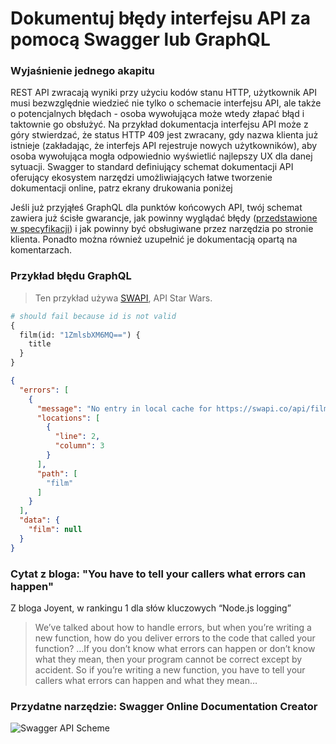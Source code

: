 # Dokumentuj błędy interfejsu API za pomocą Swagger lub GraphQL

### Wyjaśnienie jednego akapitu

REST API zwracają wyniki przy użyciu kodów stanu HTTP, użytkownik API musi bezwzględnie wiedzieć nie tylko o schemacie interfejsu API, ale także o potencjalnych błędach - osoba wywołująca może wtedy złapać błąd i taktownie go obsłużyć. Na przykład dokumentacja interfejsu API może z góry stwierdzać, że status HTTP 409 jest zwracany, gdy nazwa klienta już istnieje (zakładając, że interfejs API rejestruje nowych użytkowników), aby osoba wywołująca mogła odpowiednio wyświetlić najlepszy UX dla danej sytuacji. Swagger to standard definiujący schemat dokumentacji API oferujący ekosystem narzędzi umożliwiających łatwe tworzenie dokumentacji online, patrz ekrany drukowania poniżej

Jeśli już przyjąłeś GraphQL dla punktów końcowych API, twój schemat zawiera już ścisłe gwarancje, jak powinny wyglądać błędy ([przedstawione w specyfikacji](https://facebook.github.io/graphql/June2018/#sec-Errors)) i jak powinny być obsługiwane przez narzędzia po stronie klienta. Ponadto można również uzupełnić je dokumentacją opartą na komentarzach.

### Przykład błędu GraphQL

> Ten przykład używa [SWAPI](https://graphql.org/swapi-graphql), API Star Wars.

```graphql
# should fail because id is not valid
{
  film(id: "1ZmlsbXM6MQ==") {
    title
  }
}
```

```json
{
  "errors": [
    {
      "message": "No entry in local cache for https://swapi.co/api/films/.../",
      "locations": [
        {
          "line": 2,
          "column": 3
        }
      ],
      "path": [
        "film"
      ]
    }
  ],
  "data": {
    "film": null
  }
}
```

### Cytat z bloga: "You have to tell your callers what errors can happen"

Z bloga Joyent, w rankingu 1 dla słów kluczowych “Node.js logging”

 > We’ve talked about how to handle errors, but when you’re writing a new function, how do you deliver errors to the code that called your function? …If you don’t know what errors can happen or don’t know what they mean, then your program cannot be correct except by accident. So if you’re writing a new function, you have to tell your callers what errors can happen and what they mean…

### Przydatne narzędzie: Swagger Online Documentation Creator

![Swagger API Scheme](https://github.com/i0natan/nodebestpractices/blob/master/assets/images/swaggerDoc.png "API error handling")
